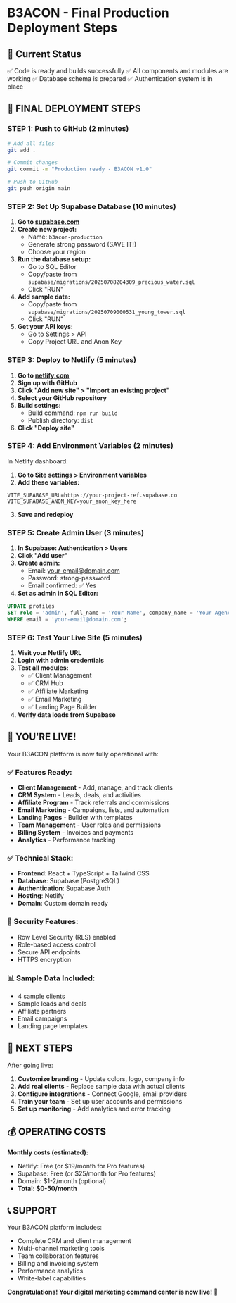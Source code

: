 # B3ACON - Final Production Deployment Steps

## 🎯 Current Status
✅ Code is ready and builds successfully
✅ All components and modules are working
✅ Database schema is prepared
✅ Authentication system is in place

## 🚀 FINAL DEPLOYMENT STEPS

### STEP 1: Push to GitHub (2 minutes)

```bash
# Add all files
git add .

# Commit changes
git commit -m "Production ready - B3ACON v1.0"

# Push to GitHub
git push origin main
```

### STEP 2: Set Up Supabase Database (10 minutes)

1. **Go to [supabase.com](https://supabase.com)**
2. **Create new project:**
   - Name: `b3acon-production`
   - Generate strong password (SAVE IT!)
   - Choose your region
3. **Run the database setup:**
   - Go to SQL Editor
   - Copy/paste from `supabase/migrations/20250708204309_precious_water.sql`
   - Click "RUN"
4. **Add sample data:**
   - Copy/paste from `supabase/migrations/20250709000531_young_tower.sql`
   - Click "RUN"
5. **Get your API keys:**
   - Go to Settings > API
   - Copy Project URL and Anon Key

### STEP 3: Deploy to Netlify (5 minutes)

1. **Go to [netlify.com](https://netlify.com)**
2. **Sign up with GitHub**
3. **Click "Add new site" > "Import an existing project"**
4. **Select your GitHub repository**
5. **Build settings:**
   - Build command: `npm run build`
   - Publish directory: `dist`
6. **Click "Deploy site"**

### STEP 4: Add Environment Variables (2 minutes)

In Netlify dashboard:
1. **Go to Site settings > Environment variables**
2. **Add these variables:**

```env
VITE_SUPABASE_URL=https://your-project-ref.supabase.co
VITE_SUPABASE_ANON_KEY=your_anon_key_here
```

3. **Save and redeploy**

### STEP 5: Create Admin User (3 minutes)

1. **In Supabase: Authentication > Users**
2. **Click "Add user"**
3. **Create admin:**
   - Email: your-email@domain.com
   - Password: strong-password
   - Email confirmed: ✅ Yes
4. **Set as admin in SQL Editor:**

```sql
UPDATE profiles 
SET role = 'admin', full_name = 'Your Name', company_name = 'Your Agency'
WHERE email = 'your-email@domain.com';
```

### STEP 6: Test Your Live Site (5 minutes)

1. **Visit your Netlify URL**
2. **Login with admin credentials**
3. **Test all modules:**
   - ✅ Client Management
   - ✅ CRM Hub  
   - ✅ Affiliate Marketing
   - ✅ Email Marketing
   - ✅ Landing Page Builder
4. **Verify data loads from Supabase**

## 🎉 YOU'RE LIVE!

Your B3ACON platform is now fully operational with:

### ✅ Features Ready:
- **Client Management** - Add, manage, and track clients
- **CRM System** - Leads, deals, and activities
- **Affiliate Program** - Track referrals and commissions  
- **Email Marketing** - Campaigns, lists, and automation
- **Landing Pages** - Builder with templates
- **Team Management** - User roles and permissions
- **Billing System** - Invoices and payments
- **Analytics** - Performance tracking

### ✅ Technical Stack:
- **Frontend**: React + TypeScript + Tailwind CSS
- **Database**: Supabase (PostgreSQL)
- **Authentication**: Supabase Auth
- **Hosting**: Netlify
- **Domain**: Custom domain ready

### 🔐 Security Features:
- Row Level Security (RLS) enabled
- Role-based access control
- Secure API endpoints
- HTTPS encryption

### 📊 Sample Data Included:
- 4 sample clients
- Sample leads and deals
- Affiliate partners
- Email campaigns
- Landing page templates

## 🚀 NEXT STEPS

After going live:

1. **Customize branding** - Update colors, logo, company info
2. **Add real clients** - Replace sample data with actual clients
3. **Configure integrations** - Connect Google, email providers
4. **Train your team** - Set up user accounts and permissions
5. **Set up monitoring** - Add analytics and error tracking

## 💰 OPERATING COSTS

**Monthly costs (estimated):**
- Netlify: Free (or $19/month for Pro features)
- Supabase: Free (or $25/month for Pro features)  
- Domain: $1-2/month (optional)
- **Total: $0-50/month**

## 📞 SUPPORT

Your B3ACON platform includes:
- Complete CRM and client management
- Multi-channel marketing tools
- Team collaboration features
- Billing and invoicing system
- Performance analytics
- White-label capabilities

**Congratulations! Your digital marketing command center is now live! 🎉**